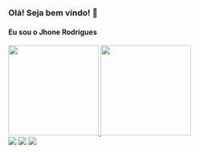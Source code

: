 ### Olá! Seja bem vindo! 👋
#### Eu sou o Jhone Rodrigues

<div>
  <a href="https://github.com/jhonerodrigues">
  <img height="180em" src="https://github-readme-stats.vercel.app/api?username=jhonerodrigues&show_icons=true&theme=tokyonight&include_all_commits=true&count_private=true"/>
  <img height="180em" src="https://github-readme-stats.vercel.app/api/top-langs/?username=jhonerodrigues&layout=compact&langs_count=16&theme=tokyonight"/>
</div>

<div>
  <a href="https://www.instagram.com/jhone.rodriguess/" target="_blank"><img src="https://img.shields.io/badge/-Instagram-%23E4405F?style=for-the-badge&logo=instagram&logoColor=white" target="_blank"></a>
  <a href = "jhonecosta30@gmail.com"><img src="https://img.shields.io/badge/-Gmail-%23333?style=for-the-badge&logo=gmail&logoColor=white" target="_blank"></a>
  <a href="https://www.linkedin.com/in/jhone-costa-rodrigues-79a080234/" target="_blank"><img src="https://img.shields.io/badge/-LinkedIn-%230077B5?style=for-the-badge&logo=linkedin&logoColor=white" target="_blank"></a> 
</div>
  
